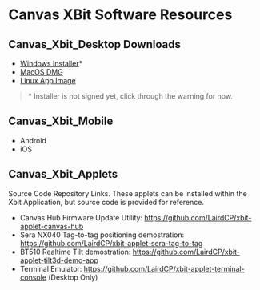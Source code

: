 # Canvas XBit Software Resources

## Canvas_Xbit_Desktop Downloads
- [Windows Installer](https://2784-public.s3.amazonaws.com/xbit+Setup+0.6.1.exe)*
- [MacOS DMG](https://2784-public.s3.amazonaws.com/xbit-0.6.1.dmg)
- [Linux App Image](https://2784-public.s3.amazonaws.com/xbit-0.6.1.AppImage)
> \* Installer is not signed yet, click through the warning for now.

## Canvas_Xbit_Mobile
- Android
- iOS

## Canvas_Xbit_Applets
Source Code Repository Links. These applets can be installed within the Xbit Application, but source code is provided for reference.
- Canvas Hub Firmware Update Utility: https://github.com/LairdCP/xbit-applet-canvas-hub
- Sera NX040 Tag-to-tag positioning demostration: https://github.com/LairdCP/xbit-applet-sera-tag-to-tag
- BT510 Realtime Tilt demostration: https://github.com/LairdCP/xbit-applet-tilt3d-demo-app
- Terminal Emulator: https://github.com/LairdCP/xbit-applet-terminal-console (Desktop Only)

